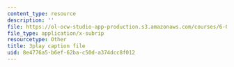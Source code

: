 ```yaml
---
content_type: resource
description: ''
file: https://ol-ocw-studio-app-production.s3.amazonaws.com/courses/6-004-computation-structures-spring-2017/8e4776a5b6ef62bac50da374dcc8f012_q38KAGAKORk.srt
file_type: application/x-subrip
resourcetype: Other
title: 3play caption file
uid: 8e4776a5-b6ef-62ba-c50d-a374dcc8f012
---
```

